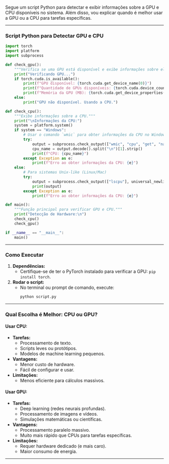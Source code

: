 Segue um script Python para detectar e exibir informações sobre a GPU e CPU disponíveis no sistema. Além disso, vou explicar quando é melhor usar a GPU ou a CPU para tarefas específicas.

---

### Script Python para Detectar GPU e CPU
```python
import torch
import platform
import subprocess

def check_gpu():
    """Verifica se uma GPU está disponível e exibe informações sobre ela."""
    print("Verificando GPU...")
    if torch.cuda.is_available():
        print(f"GPU disponível: {torch.cuda.get_device_name(0)}")
        print(f"Quantidade de GPUs disponíveis: {torch.cuda.device_count()}")
        print(f"Memória da GPU (MB): {torch.cuda.get_device_properties(0).total_memory / (1024 ** 2):.2f}")
    else:
        print("GPU não disponível. Usando a CPU.")

def check_cpu():
    """Exibe informações sobre a CPU."""
    print("\nInformações da CPU:")
    system = platform.system()
    if system == "Windows":
        # Usar o comando `wmic` para obter informações da CPU no Windows
        try:
            output = subprocess.check_output(["wmic", "cpu", "get", "name"], shell=True)
            cpu_name = output.decode().split("\n")[1].strip()
            print(f"CPU: {cpu_name}")
        except Exception as e:
            print(f"Erro ao obter informações da CPU: {e}")
    else:
        # Para sistemas Unix-like (Linux/Mac)
        try:
            output = subprocess.check_output(["lscpu"], universal_newlines=True)
            print(output)
        except Exception as e:
            print(f"Erro ao obter informações da CPU: {e}")

def main():
    """Função principal para verificar GPU e CPU."""
    print("Detecção de Hardware:\n")
    check_cpu()
    check_gpu()

if __name__ == "__main__":
    main()
```

---

### Como Executar
1. **Dependências:** 
   - Certifique-se de ter o PyTorch instalado para verificar a GPU: `pip install torch`.
2. **Rodar o script:** 
   - No terminal ou prompt de comando, execute:  
     ```bash
     python script.py
     ```

---

### Qual Escolha é Melhor: CPU ou GPU?

#### **Usar CPU:**
- **Tarefas:** 
  - Processamento de texto.
  - Scripts leves ou protótipos.
  - Modelos de machine learning pequenos.
- **Vantagens:** 
  - Menor custo de hardware.
  - Fácil de configurar e usar.
- **Limitações:** 
  - Menos eficiente para cálculos massivos.

#### **Usar GPU:**
- **Tarefas:** 
  - Deep learning (redes neurais profundas).
  - Processamento de imagens e vídeos.
  - Simulações matemáticas ou científicas.
- **Vantagens:** 
  - Processamento paralelo massivo.
  - Muito mais rápido que CPUs para tarefas específicas.
- **Limitações:** 
  - Requer hardware dedicado (e mais caro).
  - Maior consumo de energia.

---


